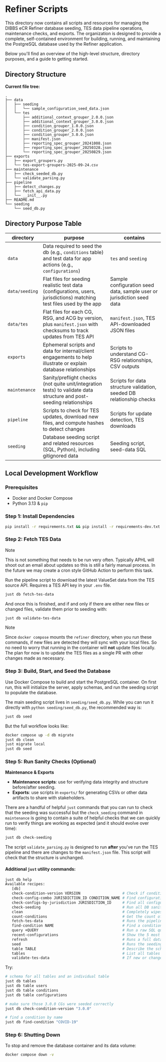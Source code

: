 # Refiner Scripts

This directory now contains all scripts and resources for managing the DIBBS eCR Refiner database seeding, TES data pipeline operations, maintenance checks, and exports. The organization is designed to provide a complete, self-contained environment for building, running, and maintaining the PostgreSQL database used by the Refiner application.

Below you'll find an overview of the high-level structure, directory purposes, and a guide to getting started.

## Directory Structure

**Current file tree:**

```
.
├── data
│   ├── seeding
│   │   └── sample_configuration_seed_data.json
│   └── tes
│       ├── additional_context_grouper_2.0.0.json
│       ├── additional_context_grouper_3.0.0.json
│       ├── condition_grouper_1.0.0.json
│       ├── condition_grouper_2.0.0.json
│       ├── condition_grouper_3.0.0.json
│       ├── manifest.json
│       ├── reporting_spec_grouper_20241008.json
│       ├── reporting_spec_grouper_20250328.json
│       └── reporting_spec_grouper_20250829.json
├── exports
│   ├── export_groupers.py
│   └── tes-export-groupers-2025-09-24.csv
├── maintenance
│   ├── check_seeded_db.py
│   └── validate_parsing.py
├── pipeline
│   ├── detect_changes.py
│   ├── fetch_api_data.py
│   └── __init__.py
├── README.md
└── seeding
    └── seed_db.py
```

## Directory Purpose Table

| directory      | purpose                                                                                                                             | contains                                                               |
| -------------- | ----------------------------------------------------------------------------------------------------------------------------------- | ---------------------------------------------------------------------- |
| `data`           | Data required to seed the db (e.g., `conditions` table) and test data for app actions (e.g., `configurations`)                     | `tes` and `seeding`                                                    |
| `data/seeding`   | Flat files for seeding realistic test data (configurations, users, jurisdictions) matching test files used by the app               | Sample configuration seed data, sample user or jurisdiction seed data   |
| `data/tes`       | Flat files for each CG, RSG, and ACG by version, plus `manifest.json` with checksums to track updates from TES API                  | `manifest.json`, TES API-downloaded JSON files                         |
| `exports`        | Ephemeral scripts and data for internal/client engagements to help illustrate or explain database relationships                      | Scripts to understand CG-RSG relationships, CSV outputs                |
| `maintenance`    | Sanity/preflight checks (not quite unit/integration tests) to validate data structure and post-seeding relationships                | Scripts for data structure validation, seeded DB relationship checks    |
| `pipeline`       | Scripts to check for TES updates, download new files, and compute hashes to detect changes                                          | Scripts for update detection, TES downloads                            |
| `seeding`        | Database seeding script and related resources (SQL, Python), including gitignored data                                              | Seeding script, seed-data SQL                                          |

## Local Development Workflow

### Prerequisites

- Docker and Docker Compose
- Python 3.13 & `pip`

### Step 1: Install Dependencies

```bash
pip install -r requirements.txt && pip install -r requirements-dev.txt
```

### Step 2: Fetch TES Data

> [!NOTE]
> This is not something that needs to be run very often. Typically APHL will shoot out an email about updates so this is still a fairly manual process. In the future we may create a cron style GitHub Action to perform this task.

Run the pipeline script to download the latest ValueSet data from the TES source API.
Requires a TES API key in your `.env` file.

```bash
just db fetch-tes-data
```

And once this is finished, and if and only if there are either new files or changed files, validate them prior to seeding with:

```bash
just db validate-tes-data
```

> [!NOTE]
> Since `docker compose` mounts the `refiner` directory, when you run these commands, if new files are detected they will sync with your local files. So no need to worry that running in the container will **not** update files locally. The plan for now is to update the TES files as a single PR with other changes made as necessary.

### Step 3: Build, Start, and Seed the Database

Use Docker Compose to build and start the PostgreSQL container.
On first run, this will initialize the server, apply schemas, and run the seeding script to populate the database.

The main seeding script lives in `seeding/seed_db.py`.
While you can run it directly with `python seeding/seed_db.py`, the recommended way is:

```bash
just db seed
```

But the full workflow looks like:

```bash
docker compose up -d db migrate
just db clean
just migrate local
just db seed
```

### Step 5: Run Sanity Checks (Optional)

**Maintenance & Exports**

- **Maintenance scripts**: use for verifying data integrity and structure before/after seeding.
- **Exports**: use scripts in `exports/` for generating CSVs or other data artifacts to share with stakeholders.

There are a handful of helpful `just` commands that you can run to check that the seeding was successful but the `check_seeding` command in `maintenance` is going to contain a suite of helpful checks that we can quickly run to verify things are working as expected (and it should evolve over time):

```bash
just db check-seeding
```

The script `validate_parsing.py` is designed to run **after** you've run the TES pipeline and there are changes to the `manifest.json` file. This script will check that the structure is unchanged.

#### Additional `just` utility commands:

 ```bash
just db help
Available recipes:
    [db]
    check-condition-version VERSION                   # Check if conditions exist for a specific version (e.g., `just db check-condition-version 3.0.0`)
    check-config-combo JURISDICTION_ID CONDITION_NAME # Find configurations for a jurisdiction and condition name (e.g., `just db check-config-combo wa zika`)
    check-configs-by-jurisdiction JURISDICTION_ID     # Find all configurations for a specific jurisdiction (e.g., `just db check-configs-by-jurisdiction wa`)
    check-seeding                                     # Run all DB sanity checks (seeding, integrity, etc)
    clean                                             # Completely wipes the refiner local development database [alias: c]
    count-conditions                                  # Get the count of conditions, grouped by version
    fetch-tes-data                                    # Runs the pipeline scripts that fetch data from the TES API (you must have a TES_API_KEY in your local .env file)
    find-condition NAME                               # Find a condition by its name (case-insensitive search)
    query +QUERY                                      # Run a raw SQL query against the database (e.g., `just db query "SELECT * FROM conditions LIMIT 5;"`)
    recent-configurations                             # Show the 5 most recently created configurations
    refresh                                           # Runs a full database refresh (wipe, migrate, seed)
    seed                                              # Runs the seeding script to seed the database with condition data
    table TABLE                                       # Describe the schema of a table (e.g., `just db table conditions`)
    tables                                            # List all tables in the public schema
    validate-tes-data                                 # If new or changed file from `fetch-tes-data` are found, check that their stucture supports the seeding process.
```

Try:

```bash
# schema for all tables and an individual table
just db tables
just db table users
just db table conditions
just db table configurations
```

```bash
# make sure those 3.0.0 CGs were seeded correctly
just db check-condition-version "3.0.0"
```

```bash
# find a condition by name
just db find-condition "COVID-19"
```

### Step 6: Shutting Down

To stop and remove the database container and its data volume:

```bash
docker compose down -v
```
